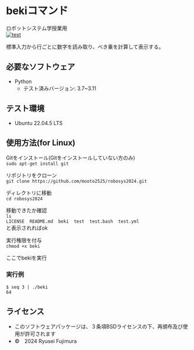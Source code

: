# bekiコマンド
ロボットシステム学授業用  
[![test](https://github.com/mooto2525/robosys2024/actions/workflows/test.yml/badge.svg)](https://github.com/mooto2525/robosys2024/actions/workflows/test.yml)
  
標準入力から行ごとに数字を読み取り、べき乗を計算して表示する。
  
## 必要なソフトウェア

- Python
  - テスト済みバージョン: 3.7~3.11


## テスト環境

- Ubuntu 22.04.5 LTS
  
## 使用方法(for Linux)
Gitをインストール(Gitをインストールしていない方のみ)  
```sudo apt-get install git```  
  
リポジトリをクローン  
```git clone https://github.com/mooto2525/robosys2024.git```  
  
ディレクトリに移動  
```cd robosys2024```  
  
移動できたか確認  
```ls```  
```LICENSE  README.md  beki  test  test.bash  test.yml```  
と表示されればok  
  
実行権限を付与  
```chmod +x beki```  

ここでbekiを実行

  
### 実行例
```$ seq 3 | ./beki```  
```64```  

    
## ライセンス
  
- このソフトウェアパッケージは、３条項BSDライセンスの下、再頒布及び使用が許可されます
- ©　2024 Ryusei Fujimura
